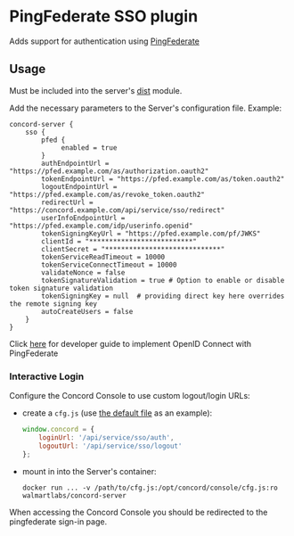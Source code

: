 # PingFederate SSO plugin

Adds support for authentication using [PingFederate](https://www.pingidentity.com/en/software/pingfederate.html)

## Usage

Must be included into the server's [dist](../../dist) module.

Add the necessary parameters to the Server's configuration file. Example:

```
concord-server {
    sso {        
        pfed {
             enabled = true
        }
        authEndpointUrl = "https://pfed.example.com/as/authorization.oauth2"
        tokenEndpointUrl = "https://pfed.example.com/as/token.oauth2"
        logoutEndpointUrl = "https://pfed.example.com/as/revoke_token.oauth2"
        redirectUrl = "https://concord.example.com/api/service/sso/redirect"
        userInfoEndpointUrl = "https://pfed.example.com/idp/userinfo.openid"
        tokenSigningKeyUrl = "https://pfed.example.com/pf/JWKS"
        clientId = "**************************"
        clientSecret = "*****************************"
        tokenServiceReadTimeout = 10000
        tokenServiceConnectTimeout = 10000
        validateNonce = false
        tokenSignatureValidation = true # Option to enable or disable token signature validation
        tokenSigningKey = null  # providing direct key here overrides the remote signing key
        autoCreateUsers = false
    }
}
```

Click [here](https://docs.pingidentity.com/bundle/developer/page/erq1601508087286.html#developer-OpenIDConnect10DeveloperGuide-7)
for developer guide to implement OpenID Connect with PingFederate

### Interactive Login

Configure the Concord Console to use custom logout/login URLs:

- create a `cfg.js` (use [the default file](../../../console2/public/cfg.js) as an example):
  ```javascript
  window.concord = {
      loginUrl: '/api/service/sso/auth',
      logoutUrl: '/api/service/sso/logout'
  };
  ```
- mount in into the Server's container:
  ```
  docker run ... -v /path/to/cfg.js:/opt/concord/console/cfg.js:ro walmartlabs/concord-server
  ```

When accessing the Concord Console you should be redirected to the pingfederate sign-in page.

